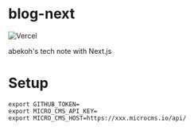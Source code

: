 # blog-next

![Vercel](https://therealsujitk-vercel-badge.vercel.app/?app=abekoh-blog)

abekoh's tech note with Next.js

# Setup

```
export GITHUB_TOKEN=
export MICRO_CMS_API_KEY=
export MICRO_CMS_HOST=https://xxx.microcms.io/api/
```